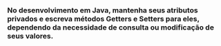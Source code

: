 ### No desenvolvimento em Java, mantenha seus atributos privados e escreva métodos Getters e Setters para eles, dependendo da necessidade de consulta ou modificação de seus valores.